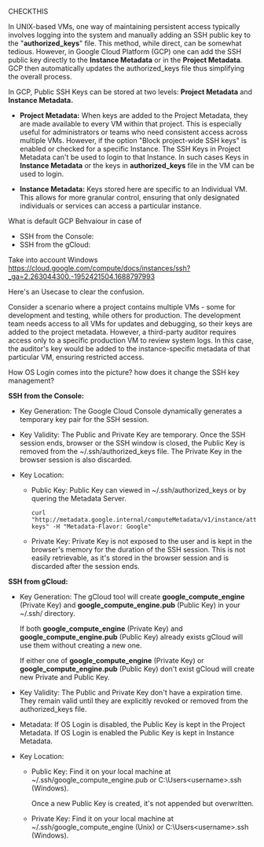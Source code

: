 CHECKTHIS

In UNIX-based VMs, one way of maintaining persistent access typically involves logging into the system and manually adding an SSH public key to the "**authorized_keys**" file. This method, while direct, can be somewhat tedious. However, in Google Cloud Platform (GCP) one can add the SSH public key directly to the **Instance Metadata** or in the **Project Metadata**. GCP then automatically updates the authorized_keys file thus simplifying the overall process.

In GCP, Public SSH Keys can be stored at two levels: **Project Metadata** and **Instance Metadata.**

- **Project Metadata:** When keys are added to the Project Metadata, they are made available to every VM within that project. This is especially useful for administrators or teams who need consistent access across multiple VMs. However, if the option "Block project-wide SSH keys" is enabled or checked for a specific Instance. The SSH Keys in Project Metadata can't be used to login to that Instance. In such cases Keys in **Instance Metadata** or the keys in **authorized_keys** file in the VM can be used to login.

- **Instance Metadata:** Keys stored here are specific to an Individual VM. This allows for more granular control, ensuring that only designated individuals or services can access a particular instance.

What is default GCP Behvaiour in case of 
- SSH from the Console:
- SSH from the gCloud:

Take into account Windows
https://cloud.google.com/compute/docs/instances/ssh?_ga=2.263044300.-1952421504.1688797993

Here's an Usecase to clear the confusion.

Consider a scenario where a project contains multiple VMs - some for development and testing, while others for production. The development team needs access to all VMs for updates and debugging, so their keys are added to the project metadata. However, a third-party auditor requires access only to a specific production VM to review system logs. In this case, the auditor's key would be added to the instance-specific metadata of that particular VM, ensuring restricted access.

How OS Login comes into the picture? how does it change the SSH key management?




**SSH from the Console:**
- Key Generation: The Google Cloud Console dynamically generates a temporary key pair for the SSH session.

- Key Validity: The Public and Private Key are temporary. Once the SSH session ends, browser or the SSH window is closed, the Public Key is removed from the ~/.ssh/authorized_keys file. The Private Key in the browser session is also discarded.
 

- Key Location:
  - Public Key: Public Key can viewed in ~/.ssh/authorized_keys or by quering the Metadata Server. 
    ```shell
    curl "http://metadata.google.internal/computeMetadata/v1/instance/attributes/ssh-keys" -H "Metadata-Flavor: Google"
    ```
  - Private Key: Private Key is not exposed to the user and is kept in the browser's memory for the duration of the SSH session. This is not easily retrievable, as it's stored in the browser session and is discarded after the session ends.

**SSH from gCloud:**
- Key Generation: The gCloud tool will create **google_compute_engine** (Private Key) and **google_compute_engine.pub** (Public Key) in your ~/.ssh/ directory.
  
  If both **google_compute_engine** (Private Key) and **google_compute_engine.pub** (Public Key) already exists gCloud will use them without creating a new one.
  
  If either one of **google_compute_engine** (Private Key) or **google_compute_engine.pub** (Public Key) don't exist gCloud will create new Private and Public Key.

- Key Validity: The Public and Private Key don't have a expiration time. They remain valid until they are explicitly revoked or removed from the authorized_keys file.

- Metadata: If OS Login is disabled, the Public Key is kept in the Project Metadata. If OS Login is enabled the Public Key is kept in Instance Metadata.

- Key Location:
  - Public Key: Find it on your local machine at ~/.ssh/google_compute_engine.pub or C:\Users\<username>\.ssh (Windows).
    
    Once a new Public Key is created, it's not appended but overwritten.
  
  - Private Key: Find it on your local machine at ~/.ssh/google_compute_engine (Unix) or C:\Users\<username>\.ssh (Windows).
